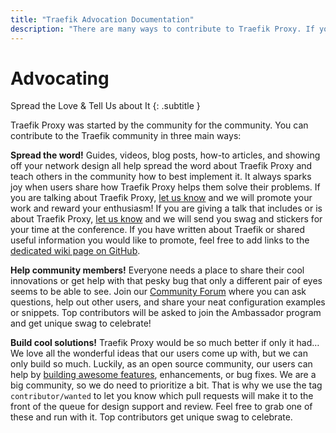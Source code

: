 ```yaml
---
title: "Traefik Advocation Documentation"
description: "There are many ways to contribute to Traefik Proxy. If you're talking about Traefik, let us know and we'll promote your enthusiasm!"
---
```


# Advocating

Spread the Love & Tell Us about It
{: .subtitle }

Traefik Proxy was started by the community for the community.
You can contribute to the Traefik community in three main ways:

**Spread the word!** Guides, videos, blog posts, how-to articles, and showing off your network design all help spread the word about Traefik Proxy
and teach others in the community how to best implement it.
It always sparks joy when users share how Traefik Proxy helps them solve their problems.
If you are talking about Traefik Proxy, [let us know](https://traefik.io/submit-my-contribution/) and we will promote your work and reward your enthusiasm!
If you are giving a talk that includes or is about Traefik Proxy, [let us know](https://traefik.io/submit-my-contribution/) and we will send you swag and stickers for your time at the conference.
If you have written about Traefik or shared useful information you would like to promote, feel free to add links to the [dedicated wiki page on GitHub](https://github.com/traefik/traefik/wiki/Awesome-Traefik).

**Help community members!** Everyone needs a place to share their cool innovations or get help with that pesky bug that only a different pair of eyes seems to be able to see.
Join our [Community Forum](https://community.traefik.io/) where you can ask questions, help out other users, and share your neat configuration examples or snippets.
Top contributors will be asked to join the Ambassador program and get unique swag to celebrate!

**Build cool solutions!** Traefik Proxy would be so much better if only it had…
We love all the wonderful ideas that our users come up with, but we can only build so much.
Luckily, as an open source community, our users can help by [building awesome features](https://github.com/orgs/traefik/projects/9/views/7), enhancements, or bug fixes.
We are a big community, so we do need to prioritize a bit.
That is why we use the tag `contributor/wanted` to let you know which pull requests will make it to the front of the queue for design support and review.
Feel free to grab one of these and run with it.
Top contributors get unique swag to celebrate.
